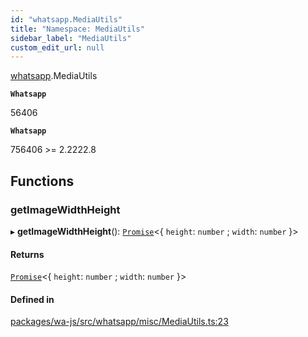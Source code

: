 ```yaml
---
id: "whatsapp.MediaUtils"
title: "Namespace: MediaUtils"
sidebar_label: "MediaUtils"
custom_edit_url: null
---
```


[whatsapp](whatsapp.md).MediaUtils

**`Whatsapp`**

56406

**`Whatsapp`**

756406 >= 2.2222.8

## Functions

### getImageWidthHeight

▸ **getImageWidthHeight**(): [`Promise`]( https://developer.mozilla.org/en-US/docs/Web/JavaScript/Reference/Global_Objects/Promise )<{ `height`: `number` ; `width`: `number`  }\>

#### Returns

[`Promise`]( https://developer.mozilla.org/en-US/docs/Web/JavaScript/Reference/Global_Objects/Promise )<{ `height`: `number` ; `width`: `number`  }\>

#### Defined in

[packages/wa-js/src/whatsapp/misc/MediaUtils.ts:23](https://github.com/wppconnect-team/wa-js/blob/main/src/whatsapp/misc/MediaUtils.ts#L23)
